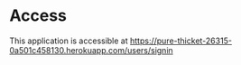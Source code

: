 # Access
This application is accessible at https://pure-thicket-26315-0a501c458130.herokuapp.com/users/signin
